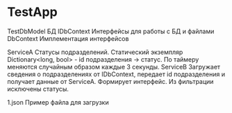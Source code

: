 # TestApp
TestDbModel     БД
IDbContext      Интерфейсы для работы с БД и файлами
DbContext       Имплементация интерфейсов

ServiceA        Статусы подразделений. Статический экземпляр Dictionary<long, bool> - id подразделения -> статус. По таймеру меняются случайным образом каждые 3 секунды.
ServiceB        Загружает сведения о подразделениях от IDbContext, передает id подразделения и получает данные от ServiceA. Формирует интерфейс. Из фильтрации исключены статусы.


1.json          Пример файла для загрузки
